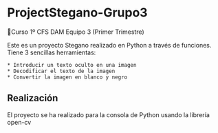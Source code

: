 # ProjectStegano-Grupo3
🔭Curso 1º CFS DAM Equipo 3 (Primer Trimestre) 

Este es un proyecto Stegano realizado en Python a través de funciones. Tiene 3 sencillas herramientas:

    * Introducir un texto oculto en una imagen
    * Decodificar el texto de la imagen
    * Convertir la imagen en blanco y negro




## Realización
 El proyecto se ha realizado para la consola de Python usando la librería open-cv 
 
